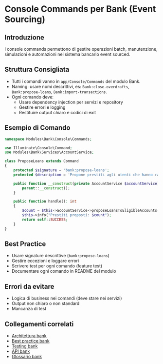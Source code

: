 # Console Commands per Bank (Event Sourcing)

## Introduzione
I console commands permettono di gestire operazioni batch, manutenzione, simulazioni e automazioni nel sistema bancario event sourced.

## Struttura Consigliata
- Tutti i comandi vanno in `app/Console/Commands` del modulo Bank.
- Naming: usare nomi descrittivi, es: `Bank:close-overdrafts`, `Bank:propose-loans`, `Bank:import-transactions`.
- Ogni comando deve:
  - Usare dependency injection per servizi e repository
  - Gestire errori e logging
  - Restituire output chiaro e codici di exit

## Esempio di Comando
```php
namespace Modules\Bank\Console\Commands;

use Illuminate\Console\Command;
use Modules\Bank\Services\AccountService;

class ProposeLoans extends Command
{
    protected $signature = 'bank:propose-loans';
    protected $description = 'Propone prestiti agli utenti che hanno raggiunto il limite più volte';

    public function __construct(private AccountService $accountService) {
        parent::__construct();
    }

    public function handle(): int
    {
        $count = $this->accountService->proposeLoansToEligibleAccounts();
        $this->info("Prestiti proposti: $count");
        return self::SUCCESS;
    }
}
```

## Best Practice
- Usare signature descrittive (`bank:propose-loans`)
- Gestire eccezioni e loggare errori
- Scrivere test per ogni comando (feature test)
- Documentare ogni comando in README del modulo

## Errori da evitare
- Logica di business nei comandi (deve stare nei servizi)
- Output non chiaro o non standard
- Mancanza di test

## Collegamenti correlati
- [Architettura bank](./02_architettura.md)
- [Best practice bank](./04_best_practice.md)
- [Testing bank](./07_test.md)
- [API bank](./06_api.md)
- [Glossario bank](./08_glossario.md) 
